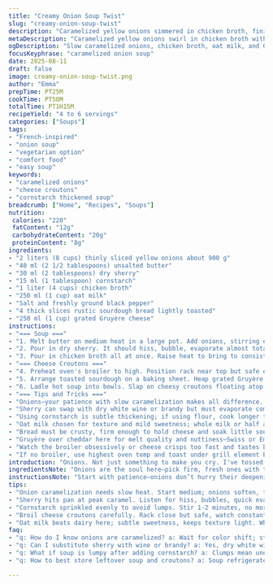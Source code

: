 ```yaml
---
title: "Creamy Onion Soup Twist"
slug: "creamy-onion-soup-twist"
description: "Caramelized yellow onions simmered in chicken broth, finished with creamy oat milk and a splash of dry sherry. Thickened with cornstarch instead of flour for a silkier texture. Toasted sourdough slices topped with Gruyère cheese, broiled until bubbling and golden. A cozy soup with robust depth, nutty cheese crunch, and that irresistible onion sweetness."
metaDescription: "Caramelized yellow onions swirl in chicken broth with oat milk and sherry. Gruyère-crisped sourdough tops this rich, nutty onion soup for 4 to 6 servings."
ogDescription: "Slow caramelized onions, chicken broth, oat milk, and Gruyère-topped sourdough. Soup with deep aroma, silky texture, bold flavor punch. Broil watchfully."
focusKeyphrase: "caramelized onion soup"
date: 2025-08-11
draft: false
image: creamy-onion-soup-twist.png
author: "Emma"
prepTime: PT25M
cookTime: PT50M
totalTime: PT1H15M
recipeYield: "4 to 6 servings"
categories: ["Soups"]
tags:
- "French-inspired"
- "onion soup"
- "vegetarian option"
- "comfort food"
- "easy soup"
keywords:
- "caramelized onions"
- "cheese croutons"
- "cornstarch thickened soup"
breadcrumb: ["Home", "Recipes", "Soups"]
nutrition: 
 calories: "220"
 fatContent: "12g"
 carbohydrateContent: "20g"
 proteinContent: "8g"
ingredients:
- "2 liters (8 cups) thinly sliced yellow onions about 900 g"
- "40 ml (2 1/2 tablespoons) unsalted butter"
- "30 ml (2 tablespoons) dry sherry"
- "15 ml (1 tablespoon) cornstarch"
- "1 liter (4 cups) chicken broth"
- "250 ml (1 cup) oat milk"
- "Salt and freshly ground black pepper"
- "4 thick slices rustic sourdough bread lightly toasted"
- "250 ml (1 cup) grated Gruyère cheese"
instructions:
- "=== Soup ==="
- "1. Melt butter on medium heat in a large pot. Add onions, stirring every few minutes. Let them soften, turning translucent and soft—takes about 12 minutes. Then crank heat to medium-high. Stir often until deep golden and fringed with brown patches; caramelizing is slow but crucial. Watch closely to avoid burning. It’ll smell sweet, almost jammy—stop there."
- "2. Pour in dry sherry. It should hiss, bubble, evaporate almost totally. Scrape bottom to loosen fond for flavor. Sprinkle cornstarch all over, stir well for 1-2 minutes so no lumps remain—this thickens gently later, no more clumps like raw flour can cause."
- "3. Pour in chicken broth all at once. Raise heat to bring to consistent simmer. Let it bubble gently for 20 minutes, lid off. Soup should reduce slightly, smell rich with caramel and wine. Taste and season with salt and black pepper sparingly. At end, stir in oat milk for creaminess but no dairy heaviness."
- "=== Cheese Croutons ==="
- "4. Preheat oven's broiler to high. Position rack near top but safe enough you won’t scorch bread instantly."
- "5. Arrange toasted sourdough on a baking sheet. Heap grated Gruyère evenly on each. Pop under broiler. Watch constantly—3 to 5 minutes tops. Cheese will bubble wildly, then brown and crisp at edges is goal. Remove before it burns bitter."
- "6. Ladle hot soup into bowls. Slap on cheesy croutons floating atop. Can break them up or dunk—preference. The cheese melts into soup with each scoop, mingling nutty, creamy, caramelized onion notes. Absolutely earthy aromas fill kitchen now."
- "=== Tips and Tricks ==="
- "Onions—your patience with slow caramelization makes all difference. If rushing, onions stay sharp and raw tasting."
- "Sherry can swap with dry white wine or brandy but must evaporate completely to avoid harsh alcohol bite."
- "Using cornstarch is subtle thickening; if using flour, cook longer to avoid pasty taste."
- "Oat milk chosen for texture and mild sweetness; whole milk or half and half works but heavier."
- "Bread must be crusty, firm enough to hold cheese and soak little soup without collapsing."
- "Gruyère over cheddar here for melt quality and nuttiness—Swiss or Emmental can work in pinch."
- "Watch the broiler obsessively or cheese crisps too fast and tastes burnt, not caramelized."
- "If no broiler, use highest oven temp and toast under grill element but timing longer, check often."
introduction: "Onions. Not just something to make you cry. I've tossed these into butter, watched them slowly turn that perfect copper, sweet and sticky almost like candy. Skip the rush, don’t stir obsessively but keep notes on textures and aromas. Heard a tip once—replace flour with cornstarch for silkier soups. Tried it. Better mouthfeel, less gummy. And sherry instead of brandy gives it a wild, dark edge—sherry’s got a bite that fades into background sweet. Bread? Not just bread. Sourdough for crunch and tang that pushes against melty nutty Gruyère dome. Broil it just right. Too much and it’s acrid, too little and you miss that golden crust. Soup thick but not glue. Complex but cozy. The magic of smell, texture, sound of bubbling bubbling—the real pulse of kitchen life."
ingredientsNote: "Onions are the soul here—pick firm, fresh ones with tight skins. The quantity is close but reduced a bit so it won’t swamp you. Butter measured but use unsalted, or it changes flavor balance. Sherry stands in for brandy—both add something different so pick your poison. Cornstarch instead of standard flour for thickening lets soup stay luxuriously smooth. Broth you want good quality—homemade or low sodium so you control salt later. Oat milk because dairy sometimes overpowers subtle onion taste and can curdle at hotter temps; plus, creaminess without heaviness is a modern twist. Rustic sourdough bread screams ‘bayou comfort’ here but French baguette slices work in a pinch. Gruyère chosen for its melting and flavor profile but Emmental or even fontina shine too. Toast bread first to avoid mush; cheese on top gets that sweet golden layer under broiler. Often people skip broil—which is a mistake, it's the crescendo."
instructionsNote: "Start with patience—onions don’t hurry their deepening flavor. Medium heat for softening is key; louder sizzle signals raise temp. Caramelization is rewarded by smell first: you’ll notice sweet, almost toasted notes with slight bitter edges when it’s done. Sherry is added at peak caramel to lift flavor depth and deglaze pan fond—scrape or you lose what you cooked. Cornstarch sprinkled evenly prevents lumps, cook it enough so starch flavor disappears but doesn’t thicken too early. Low simmer afterward for blending and slight reduction. Final oat milk swirl at end cools soup slightly and boosts creamy feel—avoid high heat now or milk irritates. Croutons get treated carefully: bread toasted first to stay firm, broiled with cheese until bubbling and browned is all about timing and vigilance. Don’t wander, or end with blackened cheese. Serve immediately for contrast of hot soup and crunchy cheesy top. Pro tip: leftovers reheat well but crispiness lost, add fresh toast next day."
tips:
- "Onion caramelization needs slow heat. Start medium; onions soften, turn translucent before color shifts; smell cues sweet jammy notes. Push past light gold for rich depth but watch close or bitter spots appear. Don’t rush, avoid stirring nonstop or it turns mushy. If it smells burnt, pull back heat fast."
- "Sherry hits pan at peak caramel. Listen for hiss, bubbles, quick evaporation. Scrape fond – key flavor here not to lose. Dry white wine works but evaporate fully; leftover alcohol bites hard. Brandy adds different note but same rules apply. Sizzle means heat too low or too high missing point."
- "Cornstarch sprinkled evenly to avoid lumps. Stir 1-2 minutes, no more or thick comes early; flavor raw starch loses in heat. Flour possible if cooked extra long but texture heavier, pasty risk. Cornstarch keeps soup silkier, lighter mouthfeel. Add liquid gradually then simmer low for reduction."
- "Broil cheese croutons carefully. Rack close but safe, watch constantly. Cheese bubbles wildly then crisps edges; remove before bitter burnt taste. Oven grill a fallback but timing longer, eyes open. Toast bread first to firm it; soggy croutons ruin texture contrast in bowl."
- "Oat milk beats dairy here; subtle sweetness, keeps texture light. Whole milk or half and half add richness but risk curdling if too hot. Add oat milk last, off heat or low simmer, swirl gently. Avoid high heat now or milk splits; creamy feel without dairy weight."
faq:
- "q: How do I know onions are caramelized? a: Wait for color shift; strong sweet aroma. Brown patches, jammy smell. Avoid raw sharp taste. If they smell bitter, too far. Time roughly 12 minutes medium. Stir less, feel textures sticky but not mushy."
- "q: Can I substitute sherry with wine or brandy? a: Yes, dry white wine or brandy okay. Must evaporate completely. Watch pan for bubbling, steam off alcohol. Partial evaporation means harsh alcohol bite remains. Flavor differs so pick what fits dish mood. Deglaze pan with liquid hot."
- "q: What if soup is lumpy after adding cornstarch? a: Clumps mean uneven stirring. Sprinkle cornstarch slow, stir vigorously but brief. If lumps appear, strain. Wait 1-2 minutes cooking to dissolve starch flavor. Use small bowl mix starch with bit broth first if worried."
- "q: How to best store leftover soup and croutons? a: Soup refrigerate in airtight container 3-4 days. Reheat low to avoid oat milk splitting. Croutons keep separate, wrap airtight or freeze, toast again before serving. Mix fresh bread if croutons soggy. Reheat soup slowly, stir often to maintain texture."

---
```

